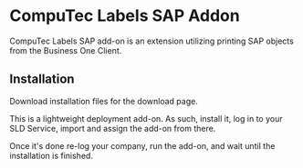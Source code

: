 # CompuTec Labels SAP Addon

CompuTec Labels SAP add-on is an extension utilizing printing SAP objects from the Business One Client.

## Installation

Download installation files for the download page.

This is a lightweight deployment add-on. As such, install it, log in to your SLD Service, import and assign the add-on from there.

Once it's done re-log your company, run the add-on, and wait until the installation is finished.